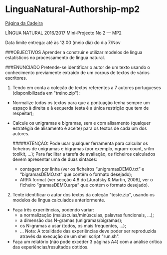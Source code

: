 # LinguaNatural-Authorship-mp2
[Página da Cadeira](https://fenix.tecnico.ulisboa.pt/disciplinas/LN35179/2016-2017/1-semestre/pagina-inicial)

LÍNGUA NATURAL 2016/2017 
Mini-Projecto No 2 — MP2

Data limite entrega: até às 12:00 (meio dia) do dia 7/Nov

###OBJECTIVOS
Aprender a construir e utilizar modelos de língua estatísticos no processamento de língua natural.

###ENUNCIADO
Pretende-se identificar o autor de um texto usando o conhecimento previamente extraído de um corpus de textos de vários escritores.

1. Tendo em conta a coleção de textos referentes a 7 autores portugueses (disponibilizada em "treino.zip"):
  * Normalize todos os textos para que a pontuação tenha sempre um espaço à direita e à esquerda (esta é a única restrição que tem de respeitar);
  * Calcule os unigramas e bigramas, sem e com alisamento (qualquer estratégia de alisamento é aceite) para os textos de cada um dos autores.
  
    #####ATENÇÃO:
    Pode usar qualquer ferramenta para calcular os ficheiros de unigramas e bigramas (por exemplo, ngram-count, srilm toolkit, ...);
    Para facilitar a tarefa de avaliação, os ficheiros calculados devem apresentar uma de duas sintaxes:
      * contagem por linha (ver os ficheiros “unigramasDEMO.txt” e “bigramasDEMO.txt” que contêm o formato desejado);
      * ARPA format (ver secção 4.8 do [Jurafsky & Martin, 2009], ver o ficheiro “gramasDEMO.arpa” que contém o formato desejado).

2. Tente identificar o autor dos textos da coleção "teste.zip", usando os modelos de língua calculados anteriormente.
  * Faça três experiências, podendo variar:
    * a normalização (maiúsculas/minúsculas, palavras funcionais, ...); 
    * a dimensão dos N-gramas (unigramas/bigramas);
    * os N-gramas a usar (todos, os mais frequentes, ...);
    * ...
    Nota: A totalidade das experiências deve poder ser reproduzida através da execução de um shell script "run.sh".
  * Faça um relatório (não pode exceder 3 páginas A4) com a análise crítica das experiências/resultados obtidos.
